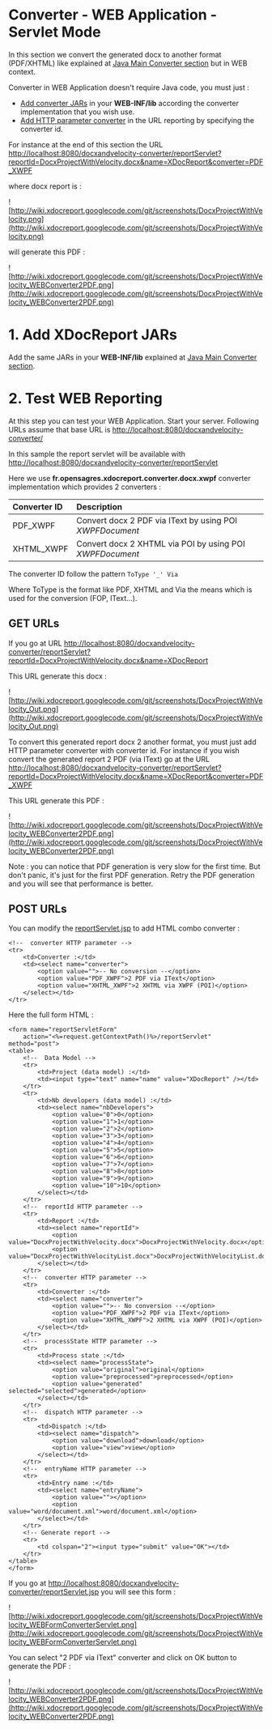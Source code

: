 # Converter - WEB Application - Servlet Mode #

In this section we convert the generated docx to another format (PDF/XHTML) like explained  at [Java Main Converter section](DocxReportingJavaMainConverter.md) but in WEB context.

Converter in WEB Application doesn't require Java code, you must just :

  * [Add converter JARs](#1._Add_XDocReport_JARs.md) in your **WEB-INF/lib** according the converter implementation that you wish use.
  * [Add HTTP parameter converter](#2._Test_WEB_Reporting.md) in the URL reporting by specifying the converter id.

For instance at the end of this section the URL [http://localhost:8080/docxandvelocity-converter/reportServlet?reportId=DocxProjectWithVelocity.docx&name=XDocReport&converter=PDF\_XWPF](http://localhost:8080/docxandvelocity-converter/reportServlet?reportId=DocxProjectWithVelocity.docx&name=XDocReport&converter=PDF_XWPF)

where docx report is :

![http://wiki.xdocreport.googlecode.com/git/screenshots/DocxProjectWithVelocity.png](http://wiki.xdocreport.googlecode.com/git/screenshots/DocxProjectWithVelocity.png)

will generate this PDF :

![http://wiki.xdocreport.googlecode.com/git/screenshots/DocxProjectWithVelocity_WEBConverter2PDF.png](http://wiki.xdocreport.googlecode.com/git/screenshots/DocxProjectWithVelocity_WEBConverter2PDF.png)

# 1. Add XDocReport JARs #

Add the same JARs in your **WEB-INF/lib** explained at [Java Main Converter section](DocxReportingJavaMainConverter#1._Add_XDocReport_JARs.md).

# 2. Test WEB Reporting #

At this step you can test your WEB Application. Start your server. Following URLs assume that base URL is [http://localhost:8080/docxandvelocity-converter/](http://localhost:8080/docxandvelocity-converter/)

In this sample the report servlet will be available with [http://localhost:8080/docxandvelocity-converter/reportServlet](http://localhost:8080/docxandvelocity-converter/reportServlet)

Here we use **fr.opensagres.xdocreport.converter.docx.xwpf** converter implementation which provides 2 converters :

| **Converter ID** | **Description** |
|:-----------------|:----------------|
| PDF\_XWPF        | Convert docx 2 PDF via IText by using POI _XWPFDocument_ |
| XHTML\_XWPF      | Convert docx 2 XHTML via POI by using POI _XWPFDocument_ |

The converter ID follow the pattern
`ToType '_' Via`

Where ToType is the format like PDF, XHTML and Via the means which is used for the conversion (FOP, IText...).

## GET URLs ##

If you go at URL [http://localhost:8080/docxandvelocity-converter/reportServlet?reportId=DocxProjectWithVelocity.docx&name=XDocReport](http://localhost:8080/docxandvelocity-converter/reportServlet?reportId=DocxProjectWithVelocity.docx&name=XDocReport)

This URL generate this docx :

![http://wiki.xdocreport.googlecode.com/git/screenshots/DocxProjectWithVelocity_Out.png](http://wiki.xdocreport.googlecode.com/git/screenshots/DocxProjectWithVelocity_Out.png)

To convert this generated report docx 2 another format, you must just add HTTP parameter converter with converter id. For instance if you wish convert the generated report 2 PDF (via IText) go at the URL [http://localhost:8080/docxandvelocity-converter/reportServlet?reportId=DocxProjectWithVelocity.docx&name=XDocReport&converter=PDF\_XWPF](http://localhost:8080/docxandvelocity-converter/reportServlet?reportId=DocxProjectWithVelocity.docx&name=XDocReport&converter=PDF_XWPF)

This URL generate this PDF :

![http://wiki.xdocreport.googlecode.com/git/screenshots/DocxProjectWithVelocity_WEBConverter2PDF.png](http://wiki.xdocreport.googlecode.com/git/screenshots/DocxProjectWithVelocity_WEBConverter2PDF.png)

Note : you can notice that PDF generation is very slow for the first time. But don't panic, it's just for the first PDF generation. Retry the PDF generation and you will see that performance is better.

## POST URLs ##

You can modify the [reportServlet.jsp](DocxReportingWEBApplicationServlet#POST_URLs.md) to add HTML combo converter :

```
<!--  converter HTTP parameter -->
<tr>
	<td>Converter :</td>
	<td><select name="converter">
		<option value="">-- No conversion --</option>
		<option value="PDF_XWPF">2 PDF via IText</option>
		<option value="XHTML_XWPF">2 XHTML via XWPF (POI)</option>
	</select></td>
</tr>
```

Here the full form HTML :

```
<form name="reportServletForm"
	action="<%=request.getContextPath()%>/reportServlet" method="post">
<table>
	<!--  Data Model -->
	<tr>
		<td>Project (data model) :</td>
		<td><input type="text" name="name" value="XDocReport" /></td>
	</tr>
	<tr>
		<td>Nb developers (data model) :</td>
		<td><select name="nbDevelopers">
			<option value="0">0</option>
			<option value="1">1</option>
			<option value="2">2</option>
			<option value="3">3</option>
			<option value="4">4</option>
			<option value="5">5</option>
			<option value="6">6</option>
			<option value="7">7</option>
			<option value="8">8</option>
			<option value="9">9</option>
			<option value="10">10</option>
		</select></td>
	</tr>
	<!--  reportId HTTP parameter -->
	<tr>
		<td>Report :</td>
		<td><select name="reportId">
			<option value="DocxProjectWithVelocity.docx">DocxProjectWithVelocity.docx</option>
			<option value="DocxProjectWithVelocityList.docx">DocxProjectWithVelocityList.docx</option>
		</select></td>
	</tr>
	<!--  converter HTTP parameter -->
	<tr>
		<td>Converter :</td>
		<td><select name="converter">
			<option value="">-- No conversion --</option>
			<option value="PDF_XWPF">2 PDF via IText</option>
			<option value="XHTML_XWPF">2 XHTML via XWPF (POI)</option>
		</select></td>
	</tr>
	<!--  processState HTTP parameter -->
	<tr>
		<td>Process state :</td>
		<td><select name="processState">
			<option value="original">original</option>
			<option value="preprocessed">preprocessed</option>
			<option value="generated" selected="selected">generated</option>
		</select></td>
	</tr>
	<!--  dispatch HTTP parameter -->
	<tr>
		<td>Dispatch :</td>
		<td><select name="dispatch">
			<option value="download">download</option>
			<option value="view">view</option>
		</select></td>
	</tr>
	<!--  entryName HTTP parameter -->
	<tr>
		<td>Entry name :</td>
		<td><select name="entryName">
			<option value=""></option>
			<option value="word/document.xml">word/document.xml</option>
		</select></td>
	</tr>
	<!-- Generate report -->
	<tr>
		<td colspan="2"><input type="submit" value="OK"></td>
	</tr>
</table>
</form>
```

If you go at [http://localhost:8080/docxandvelocity-converter/reportServlet.jsp](http://localhost:8080/docxandvelocity-converter/reportServlet.jsp) you will see this form :

![http://wiki.xdocreport.googlecode.com/git/screenshots/DocxProjectWithVelocity_WEBFormConverterServlet.png](http://wiki.xdocreport.googlecode.com/git/screenshots/DocxProjectWithVelocity_WEBFormConverterServlet.png)

You can select "2 PDF via IText" converter and click on OK button to generate the PDF :

![http://wiki.xdocreport.googlecode.com/git/screenshots/DocxProjectWithVelocity_WEBConverter2PDF.png](http://wiki.xdocreport.googlecode.com/git/screenshots/DocxProjectWithVelocity_WEBConverter2PDF.png)